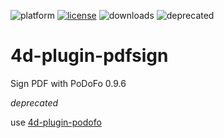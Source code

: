 ![platform](https://img.shields.io/static/v1?label=platform&message=osx-64%20|%20win-32%20|%20win-64&color=blue)
[![license](https://img.shields.io/github/license/miyako/4d-plugin-pdfsign)](LICENSE)
![downloads](https://img.shields.io/github/downloads/miyako/4d-plugin-pdfsign/total)
![deprecated](https://img.shields.io/badge/-deprecated-red)

# 4d-plugin-pdfsign
Sign PDF with PoDoFo 0.9.6

*deprecated*

use [4d-plugin-podofo](https://github.com/miyako/4d-plugin-podofo)
